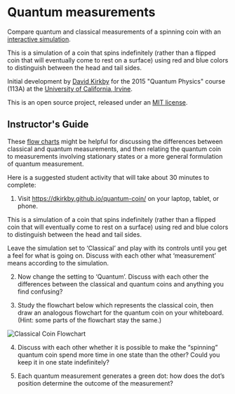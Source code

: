 # Quantum measurements

Compare quantum and classical measurements of a spinning coin with an
[interactive simulation](https://dkirkby.github.io/quantum-coin/).

This is a simulation of a coin that spins indefinitely (rather than a flipped coin that will eventually come to rest on a surface) using red and blue colors to distinguish between the head and tail sides.

Initial development by [David Kirkby](https://github.com/dkirkby) for the 2015 "Quantum Physics" course (113A) at the [University of California, Irvine](https://uci.edu).

This is an open source project, released under an [MIT license](https://dkirkby.github.io/quantum-coin/LICENSE.txt).

## Instructor's Guide

These [flow charts](https://dkirkby.github.io/quantum-coin/about.html) might be helpful for discussing the differences between classical and quantum measurements, and then relating the quantum coin to measurements involving stationary states or a more general formulation of quantum measurement.

Here is a suggested student activity that will take about 30 minutes to complete:

1. Visit https://dkirkby.github.io/quantum-coin/ on your laptop, tablet, or phone.

This is a simulation of a coin that spins indefinitely (rather than a flipped coin that will eventually come to rest on a surface) using red and blue colors to distinguish between the head and tail sides.

Leave the simulation set to ‘Classical’ and play with its controls until you get a feel for what is going on. Discuss with each other what ‘measurement’ means according to the simulation.

2. Now change the setting to ‘Quantum’. Discuss with each other the differences between the classical and quantum coins and anything you find confusing?

3. Study the flowchart below which represents the classical coin, then draw an analogous flowchart for the quantum coin on your whiteboard. (Hint: some parts of the flowchart stay the same.)

![Classical Coin Flowchart](https://dkirkby.github.io/quantum-coin/img/classical_flow.png)

4. Discuss with each other whether it is possible to make the “spinning” quantum coin spend more time in one state than the other? Could you keep it in one state indefinitely?

5. Each quantum measurement generates a green dot: how does the dot’s position determine the outcome of the measurement?

